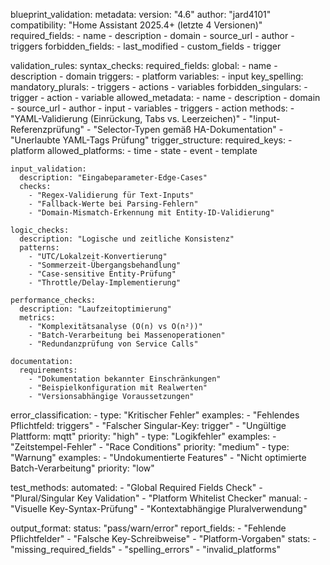 blueprint_validation:
  metadata:
    version: "4.6"
    author: "jard4101"
    compatibility: "Home Assistant 2025.4+ (letzte 4 Versionen)"
    required_fields:
      - name
      - description
      - domain
      - source_url
      - author
      - triggers
    forbidden_fields:
      - last_modified
      - custom_fields
      - trigger

  validation_rules:
    syntax_checks:
      required_fields:
        global:
          - name
          - description
          - domain
        triggers:
          - platform
        variables:
          - input
      key_spelling:
        mandatory_plurals:
          - triggers
          - actions
          - variables
        forbidden_singulars:
          - trigger
          - action
          - variable
      allowed_metadata:
        - name
        - description
        - domain
        - source_url
        - author
        - input
        - variables
        - triggers
        - action
      methods:
        - "YAML-Validierung (Einrückung, Tabs vs. Leerzeichen)"
        - "!input-Referenzprüfung"
        - "Selector-Typen gemäß HA-Dokumentation"
        - "Unerlaubte YAML-Tags Prüfung"
      trigger_structure:
        required_keys:
          - platform
        allowed_platforms:
          - time
          - state
          - event
          - template

    input_validation:
      description: "Eingabeparameter-Edge-Cases"
      checks:
        - "Regex-Validierung für Text-Inputs"
        - "Fallback-Werte bei Parsing-Fehlern"
        - "Domain-Mismatch-Erkennung mit Entity-ID-Validierung"

    logic_checks:
      description: "Logische und zeitliche Konsistenz"
      patterns:
        - "UTC/Lokalzeit-Konvertierung"
        - "Sommerzeit-Übergangsbehandlung"
        - "Case-sensitive Entity-Prüfung"
        - "Throttle/Delay-Implementierung"

    performance_checks:
      description: "Laufzeitoptimierung"
      metrics:
        - "Komplexitätsanalyse (O(n) vs O(n²))"
        - "Batch-Verarbeitung bei Massenoperationen"
        - "Redundanzprüfung von Service Calls"

    documentation:
      requirements:
        - "Dokumentation bekannter Einschränkungen"
        - "Beispielkonfiguration mit Realwerten"
        - "Versionsabhängige Voraussetzungen"

  error_classification:
    - type: "Kritischer Fehler"
      examples: 
        - "Fehlendes Pflichtfeld: triggers"
        - "Falscher Singular-Key: trigger"
        - "Ungültige Plattform: mqtt"
      priority: "high"
    - type: "Logikfehler"
      examples: 
        - "Zeitstempel-Fehler"
        - "Race Conditions"
      priority: "medium"
    - type: "Warnung"
      examples: 
        - "Undokumentierte Features"
        - "Nicht optimierte Batch-Verarbeitung"
      priority: "low"

  test_methods:
    automated:
      - "Global Required Fields Check"
      - "Plural/Singular Key Validation"
      - "Platform Whitelist Checker"
    manual:
      - "Visuelle Key-Syntax-Prüfung"
      - "Kontextabhängige Pluralverwendung"

  output_format:
    status: "pass/warn/error"
    report_fields:
      - "Fehlende Pflichtfelder"
      - "Falsche Key-Schreibweise"
      - "Platform-Vorgaben"
    stats:
      - "missing_required_fields"
      - "spelling_errors"
      - "invalid_platforms"
